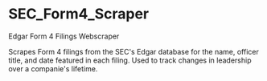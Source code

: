# SEC_Form4_Scraper
Edgar Form 4 Filings Webscraper

Scrapes Form 4 filings from the SEC's Edgar database for the name, officer title, and date featured in each filing. Used to 
track changes in leadership over a companie's lifetime.
